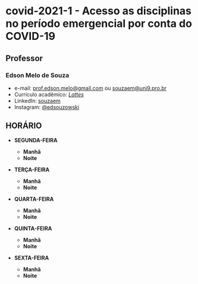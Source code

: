 # covid-2021-1  - Acesso as disciplinas no período emergencial por conta do COVID-19

## Professor
### Edson Melo de Souza
+ e-mail: [prof.edson.melo@gmail.com](mailto:prof.edson.melo@gmail.com) ou [souzaem@uni9.pro.br](mailto:souzaem@uni9.pro.br) 
+ Currículo acadêmico: [*Lattes*](http://lattes.cnpq.br/2641658716558510)
+ LinkedIn: [souzaem](https://www.linkedin.com/in/souzaem/)
+ Instagram: [@edsouzowski](https://www.instagram.com/edsouzowski/)

## HORÁRIO
* **SEGUNDA-FEIRA**
  + **Manhã**
  + **Noite**

* **TERÇA-FEIRA**
  + **Manhã**
  + **Noite**
  
* **QUARTA-FEIRA**
  + **Manhã**
  + **Noite**
  
* **QUINTA-FEIRA**
  + **Manhã**
  + **Noite**

* **SEXTA-FEIRA**
  + **Manhã**
  + **Noite**
